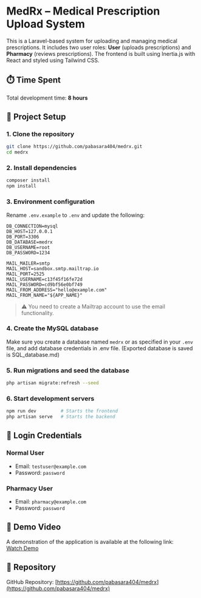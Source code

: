 # MedRx – Medical Prescription Upload System

This is a Laravel-based system for uploading and managing medical prescriptions. It includes two user roles: **User** (uploads prescriptions) and **Pharmacy** (reviews prescriptions). The frontend is built using Inertia.js with React and styled using Tailwind CSS.

## ⏱️ Time Spent
Total development time: **8 hours**

## 🔧 Project Setup

### 1. Clone the repository
```bash
git clone https://github.com/pabasara404/medrx.git
cd medrx
```

### 2. Install dependencies
```bash
composer install
npm install
```

### 3. Environment configuration
Rename `.env.example` to `.env` and update the following:

```env
DB_CONNECTION=mysql
DB_HOST=127.0.0.1
DB_PORT=3306
DB_DATABASE=medrx
DB_USERNAME=root
DB_PASSWORD=1234

MAIL_MAILER=smtp
MAIL_HOST=sandbox.smtp.mailtrap.io
MAIL_PORT=2525
MAIL_USERNAME=c13f45f16fe72d
MAIL_PASSWORD=cd9bf56e0bf749
MAIL_FROM_ADDRESS="hello@example.com"
MAIL_FROM_NAME="${APP_NAME}"
```

> ⚠️ You need to create a Mailtrap account to use the email functionality.

### 4. Create the MySQL database
Make sure you create a database named `medrx` or as specified in your `.env` file, and add database credentials in .env file. (Exported database is saved is SQL_database.md)

### 5. Run migrations and seed the database
```bash
php artisan migrate:refresh --seed
```

### 6. Start development servers
```bash
npm run dev         # Starts the frontend
php artisan serve   # Starts the backend
```

## 🔑 Login Credentials

### Normal User
- Email: `testuser@example.com`
- Password: `password`

### Pharmacy User
- Email: `pharmacy@example.com`
- Password: `password`

## 🎥 Demo Video
A demonstration of the application is available at the following link:  
[Watch Demo](https://drive.google.com/file/d/18kzXBF3Qy1X2VVbNMfQes5iu5jww7wT5/view?usp=sharing)

## 📁 Repository
GitHub Repository: [https://github.com/pabasara404/medrx](https://github.com/pabasara404/medrx)
